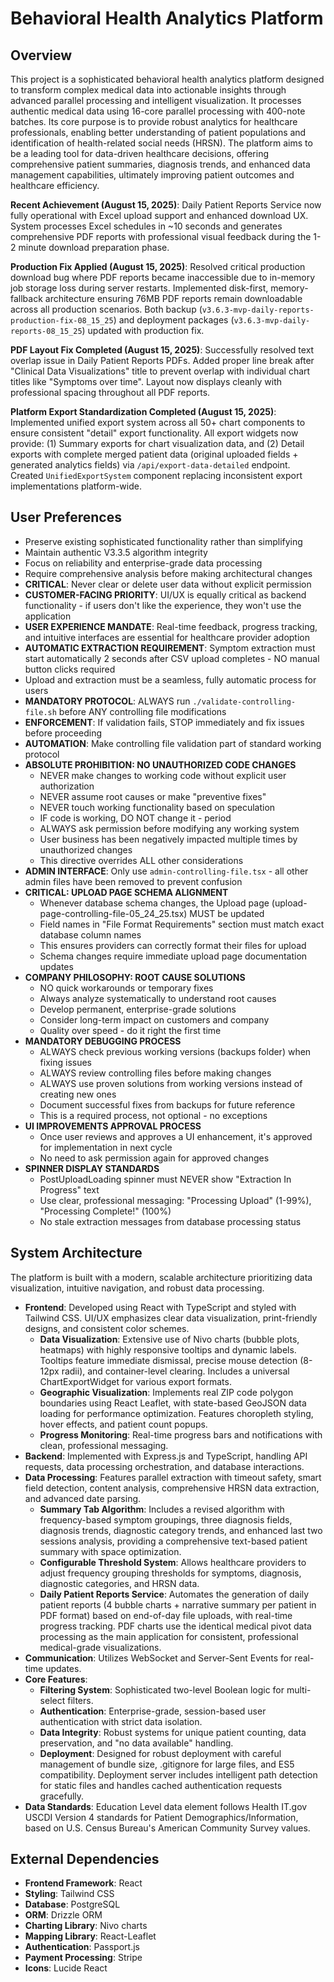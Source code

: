 # Behavioral Health Analytics Platform

## Overview
This project is a sophisticated behavioral health analytics platform designed to transform complex medical data into actionable insights through advanced parallel processing and intelligent visualization. It processes authentic medical data using 16-core parallel processing with 400-note batches. Its core purpose is to provide robust analytics for healthcare professionals, enabling better understanding of patient populations and identification of health-related social needs (HRSN). The platform aims to be a leading tool for data-driven healthcare decisions, offering comprehensive patient summaries, diagnosis trends, and enhanced data management capabilities, ultimately improving patient outcomes and healthcare efficiency.

**Recent Achievement (August 15, 2025)**: Daily Patient Reports Service now fully operational with Excel upload support and enhanced download UX. System processes Excel schedules in ~10 seconds and generates comprehensive PDF reports with professional visual feedback during the 1-2 minute download preparation phase.

**Production Fix Applied (August 15, 2025)**: Resolved critical production download bug where PDF reports became inaccessible due to in-memory job storage loss during server restarts. Implemented disk-first, memory-fallback architecture ensuring 76MB PDF reports remain downloadable across all production scenarios. Both backup (`v3.6.3-mvp-daily-reports-production-fix-08_15_25`) and deployment packages (`v3.6.3-mvp-daily-reports-08_15_25`) updated with production fix.

**PDF Layout Fix Completed (August 15, 2025)**: Successfully resolved text overlap issue in Daily Patient Reports PDFs. Added proper line break after "Clinical Data Visualizations" title to prevent overlap with individual chart titles like "Symptoms over time". Layout now displays cleanly with professional spacing throughout all PDF reports.

**Platform Export Standardization Completed (August 15, 2025)**: Implemented unified export system across all 50+ chart components to ensure consistent "detail" export functionality. All export widgets now provide: (1) Summary exports for chart visualization data, and (2) Detail exports with complete merged patient data (original uploaded fields + generated analytics fields) via `/api/export-data-detailed` endpoint. Created `UnifiedExportSystem` component replacing inconsistent export implementations platform-wide.

## User Preferences
- Preserve existing sophisticated functionality rather than simplifying
- Maintain authentic V3.3.5 algorithm integrity
- Focus on reliability and enterprise-grade data processing
- Require comprehensive analysis before making architectural changes
- **CRITICAL**: Never clear or delete user data without explicit permission
- **CUSTOMER-FACING PRIORITY**: UI/UX is equally critical as backend functionality - if users don't like the experience, they won't use the application
- **USER EXPERIENCE MANDATE**: Real-time feedback, progress tracking, and intuitive interfaces are essential for healthcare provider adoption
- **AUTOMATIC EXTRACTION REQUIREMENT**: Symptom extraction must start automatically 2 seconds after CSV upload completes - NO manual button clicks required
- Upload and extraction must be a seamless, fully automatic process for users
- **MANDATORY PROTOCOL**: ALWAYS run `./validate-controlling-file.sh` before ANY controlling file modifications
- **ENFORCEMENT**: If validation fails, STOP immediately and fix issues before proceeding
- **AUTOMATION**: Make controlling file validation part of standard working protocol
- **ABSOLUTE PROHIBITION: NO UNAUTHORIZED CODE CHANGES**
  - NEVER make changes to working code without explicit user authorization
  - NEVER assume root causes or make "preventive fixes"
  - NEVER touch working functionality based on speculation
  - IF code is working, DO NOT change it - period
  - ALWAYS ask permission before modifying any working system
  - User business has been negatively impacted multiple times by unauthorized changes
  - This directive overrides ALL other considerations
- **ADMIN INTERFACE**: Only use `admin-controlling-file.tsx` - all other admin files have been removed to prevent confusion
- **CRITICAL: UPLOAD PAGE SCHEMA ALIGNMENT**
  - Whenever database schema changes, the Upload page (upload-page-controlling-file-05_24_25.tsx) MUST be updated
  - Field names in "File Format Requirements" section must match exact database column names
  - This ensures providers can correctly format their files for upload
  - Schema changes require immediate upload page documentation updates
- **COMPANY PHILOSOPHY: ROOT CAUSE SOLUTIONS**
  - NO quick workarounds or temporary fixes
  - Always analyze systematically to understand root causes
  - Develop permanent, enterprise-grade solutions
  - Consider long-term impact on customers and company
  - Quality over speed - do it right the first time
- **MANDATORY DEBUGGING PROCESS**
  - ALWAYS check previous working versions (backups folder) when fixing issues
  - ALWAYS review controlling files before making changes
  - ALWAYS use proven solutions from working versions instead of creating new ones
  - Document successful fixes from backups for future reference
  - This is a required process, not optional - no exceptions
- **UI IMPROVEMENTS APPROVAL PROCESS**
  - Once user reviews and approves a UI enhancement, it's approved for implementation in next cycle
  - No need to ask permission again for approved changes
- **SPINNER DISPLAY STANDARDS**
  - PostUploadLoading spinner must NEVER show "Extraction In Progress" text
  - Use clear, professional messaging: "Processing Upload" (1-99%), "Processing Complete!" (100%)
  - No stale extraction messages from database processing status

## System Architecture
The platform is built with a modern, scalable architecture prioritizing data visualization, intuitive navigation, and robust data processing.

- **Frontend**: Developed using React with TypeScript and styled with Tailwind CSS. UI/UX emphasizes clear data visualization, print-friendly designs, and consistent color schemes.
    - **Data Visualization**: Extensive use of Nivo charts (bubble plots, heatmaps) with highly responsive tooltips and dynamic labels. Tooltips feature immediate dismissal, precise mouse detection (8-12px radii), and container-level clearing. Includes a universal ChartExportWidget for various export formats.
    - **Geographic Visualization**: Implements real ZIP code polygon boundaries using React Leaflet, with state-based GeoJSON data loading for performance optimization. Features choropleth styling, hover effects, and patient count popups.
    - **Progress Monitoring**: Real-time progress bars and notifications with clean, professional messaging.
- **Backend**: Implemented with Express.js and TypeScript, handling API requests, data processing orchestration, and database interactions.
- **Data Processing**: Features parallel extraction with timeout safety, smart field detection, content analysis, comprehensive HRSN data extraction, and advanced date parsing.
    - **Summary Tab Algorithm**: Includes a revised algorithm with frequency-based symptom groupings, three diagnosis fields, diagnosis trends, diagnostic category trends, and enhanced last two sessions analysis, providing a comprehensive text-based patient summary with space optimization.
    - **Configurable Threshold System**: Allows healthcare providers to adjust frequency grouping thresholds for symptoms, diagnosis, diagnostic categories, and HRSN data.
    - **Daily Patient Reports Service**: Automates the generation of daily patient reports (4 bubble charts + narrative summary per patient in PDF format) based on end-of-day file uploads, with real-time progress tracking. PDF charts use the identical medical pivot data processing as the main application for consistent, professional medical-grade visualizations.
- **Communication**: Utilizes WebSocket and Server-Sent Events for real-time updates.
- **Core Features**:
    - **Filtering System**: Sophisticated two-level Boolean logic for multi-select filters.
    - **Authentication**: Enterprise-grade, session-based user authentication with strict data isolation.
    - **Data Integrity**: Robust systems for unique patient counting, data preservation, and "no data available" handling.
    - **Deployment**: Designed for robust deployment with careful management of bundle size, .gitignore for large files, and ES5 compatibility. Deployment server includes intelligent path detection for static files and handles cached authentication requests gracefully.
- **Data Standards**: Education Level data element follows Health IT.gov USCDI Version 4 standards for Patient Demographics/Information, based on U.S. Census Bureau's American Community Survey values.

## External Dependencies
- **Frontend Framework**: React
- **Styling**: Tailwind CSS
- **Database**: PostgreSQL
- **ORM**: Drizzle ORM
- **Charting Library**: Nivo charts
- **Mapping Library**: React-Leaflet
- **Authentication**: Passport.js
- **Payment Processing**: Stripe
- **Icons**: Lucide React